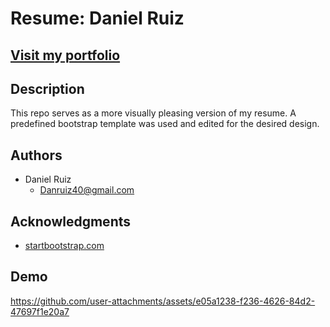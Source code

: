 # Resume: Daniel Ruiz

## [Visit my portfolio](https://github.com/Ruiz0430/My-Portfolio.git)

## Description

This repo serves as a more visually pleasing version of my resume. A predefined bootstrap template was used and edited for the desired design.

## Authors

- Daniel Ruiz
   - Danruiz40@gmail.com

## Acknowledgments

- [startbootstrap.com](https://startbootstrap.com/)

## Demo
https://github.com/user-attachments/assets/e05a1238-f236-4626-84d2-47697f1e20a7



